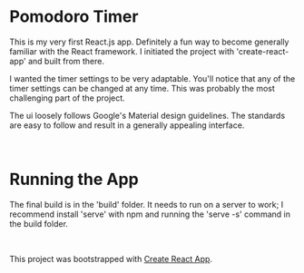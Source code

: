 
# Pomodoro Timer

This is my very first React.js app. Definitely a fun way to become generally familiar with the React framework. I initiated the project with 'create-react-app' and built from there.

I wanted the timer settings to be very adaptable. You'll notice that any of the timer settings can be changed at any time. This was probably the most challenging part of the project. 

The ui loosely follows Google's Material design guidelines. The standards are easy to follow and result in a generally appealing interface. 

<br>

# Running the App

The final build is in the 'build' folder. It needs to run on a server to work; I recommend install 'serve' with npm and running the 'serve -s' command in the build folder.

<br>

This project was bootstrapped with [Create React App](https://github.com/facebook/create-react-app).
